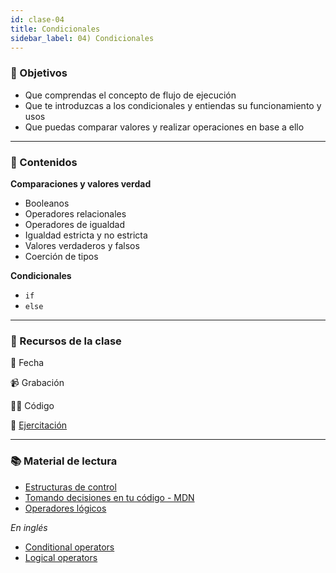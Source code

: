 ```yaml
---
id: clase-04
title: Condicionales
sidebar_label: 04) Condicionales
---
```


### 🏁 Objetivos

- Que comprendas el concepto de flujo de ejecución
- Que te introduzcas a los condicionales y entiendas su funcionamiento y usos
- Que puedas comparar valores y realizar operaciones en base a ello

---

### 📝 Contenidos

**Comparaciones y valores verdad**

- Booleanos
- Operadores relacionales
- Operadores de igualdad
- Igualdad estricta y no estricta
- Valores verdaderos y falsos
- Coerción de tipos

**Condicionales**

- `if`
- `else`

---

### 🚀 Recursos de la clase

📆 Fecha

📹 Grabación

👩‍💻 Código

💪 [Ejercitación](https://github.com/Ada-IT/ejercicios-frontend/blob/master/modulo-2/ejercicios/16-condicionales.md)

---

### 📚 Material de lectura

- [Estructuras de control](https://frontend.adaitw.org/docs/js/js04)
- [Tomando decisiones en tu código - MDN](https://developer.mozilla.org/es/docs/Learn/JavaScript/Building_blocks/conditionals)
- [Operadores lógicos](https://developer.mozilla.org/es/docs/Web/JavaScript/Referencia/Operadores/Operadores_l%C3%B3gicos)

_En inglés_

- [Conditional operators](https://javascript.info/ifelse)
- [Logical operators](https://javascript.info/logical-operators)
